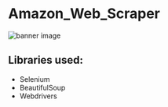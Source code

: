 # Amazon_Web_Scraper
![banner image](https://i.ytimg.com/vi/_AeudsbKYG8/maxresdefault.jpg)

## Libraries used: 
- Selenium
- BeautifulSoup
- Webdrivers
